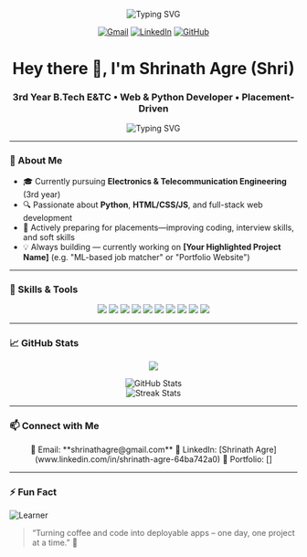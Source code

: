 <p align="center">
  <img src="https://readme-typing-svg.demolab.com?font=Fira+Code&size=26&pause=1000&color=00F0FF&center=true&vCenter=true&width=600&lines=Hi%2C+I'm+Shrinath+Agre+%F0%9F%91%8B;AI+%26+ML+Enthusiast+%F0%9F%8E%93;Welcome+to+my+GitHub+Profile+%F0%9F%91%BB" alt="Typing SVG" />
</p>

<p align="center">
  <a href="mailto:shrinathagre@gmail.com"><img src="https://img.shields.io/badge/Gmail-shrinathagre%40gmail.com-red?style=for-the-badge&logo=gmail&logoColor=white" alt="Gmail"></a>
  <a href="https://www.linkedin.com/in/shrinathagre"><img src="https://img.shields.io/badge/LinkedIn-Shrinath%20Agre-blue?style=for-the-badge&logo=linkedin&logoColor=white" alt="LinkedIn"></a>
  <a href="https://github.com/Shree34"><img src="https://img.shields.io/badge/GitHub-Shree34-181717?style=for-the-badge&logo=github" alt="GitHub"></a>
</p>


## <h1 align="center">Hey there 👋, I'm Shrinath Agre (Shri)</h1>
<h3 align="center">3rd Year B.Tech E&TC • Web & Python Developer • Placement-Driven</h3>

<p align="center">
  <img src="https://readme-typing-svg.herokuapp.com?font=Fira+Code&size=22&pause=1000&center=true&vCenter=true&width=440&lines=Future+Coder+%7C+Python+%7C+Web+Dev;Building+Projects+%7C+Placement‑Ready" alt="Typing SVG" />
</p>

---

### 🌱 About Me
- 🎓 Currently pursuing **Electronics & Telecommunication Engineering** (3rd year)
- 🔍 Passionate about **Python**, **HTML/CSS/JS**, and full-stack web development
- 🎯 Actively preparing for placements—improving coding, interview skills, and soft skills
- 💡 Always building — currently working on **[Your Highlighted Project Name]** (e.g. "ML-based job matcher" or "Portfolio Website")

---

### 🧰 Skills & Tools

<p align="center">
  <img src="https://img.shields.io/badge/-Python-3776AB?style=for-the-badge&logo=python&logoColor=white" />
  <img src="https://img.shields.io/badge/-HTML-E34F26?style=for-the-badge&logo=html5" />
  <img src="https://img.shields.io/badge/-CSS-1572B6?style=for-the-badge&logo=css3" />
  <img src="https://img.shields.io/badge/-JavaScript-F7DF1E?style=for-the-badge&logo=javascript" />
  <img src="https://img.shields.io/badge/-Flask-000000?style=for-the-badge&logo=flask" />
  <img src="https://img.shields.io/badge/-Django-092E20?style=for-the-badge&logo=django" />
  <img src="https://img.shields.io/badge/-Git-F05032?style=for-the-badge&logo=git" />
  <img src="https://img.shields.io/badge/-GitHub-181717?style=for-the-badge&logo=github" />
  <img src="https://img.shields.io/badge/-VSCode-007ACC?style=for-the-badge&logo=visualstudiocode" />
  <img src="https://img.shields.io/badge/-Linux-FCC624?style=for-the-badge&logo=linux" />
</p>

---

### 📈 GitHub Stats
<p align="center">
  <img src="https://skillicons.dev/icons?i=python,html,css,js,github,git,linux" />
</p>


<p align="center">
  <img src="https://github-readme-stats.vercel.app/api?username=Shree34&show_icons=true&theme=react" alt="GitHub Stats" />
  <br/>
  <img src="https://github-readme-streak-stats.herokuapp.com/?user=Shree34&theme=react" alt="Streak Stats" />
</p>

---

### 📫 Connect with Me

<p align="center">
  📧 Email: **shrinathagre@gmail.com**  
  🔗 LinkedIn: [Shrinath Agre](www.linkedin.com/in/shrinath-agre-64ba742a0)  
  💼 Portfolio: []  
</p>

---

### ⚡ Fun Fact
![Learner](https://img.shields.io/badge/📘-Lifelong%20Learner-blue?style=for-the-badge)
> “Turning coffee and code into deployable apps – one day, one project at a time.” 🚀

